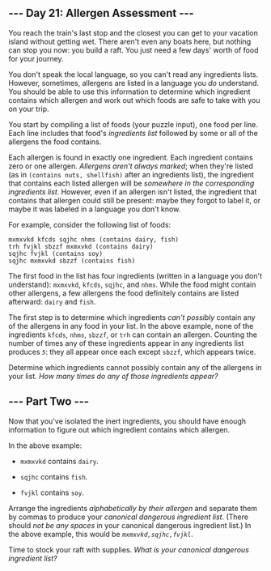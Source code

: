 ## --- Day 21: Allergen Assessment --- ##

You reach the train's last stop and the closest you can get to your
vacation island without getting wet. There aren't even any boats here,
but nothing can stop you now: you build a raft. You just need a few
days' worth of food for your journey.

You don't speak the local language, so you can't read any ingredients
lists. However, sometimes, allergens are listed in a language you *do*
understand. You should be able to use this information to determine
which ingredient contains which allergen and work out which foods are
safe to take with you on your trip.

You start by compiling a list of foods (your puzzle input), one food
per line. Each line includes that food's *ingredients list* followed by
some or all of the allergens the food contains.

Each allergen is found in exactly one ingredient. Each ingredient
contains zero or one allergen. *Allergens aren't always marked*; when
they're listed (as in `(contains nuts, shellfish)` after an ingredients
list), the ingredient that contains each listed allergen will be *somewhere
in the corresponding ingredients list*. However, even if an allergen
isn't listed, the ingredient that contains that allergen could still be
present: maybe they forgot to label it, or maybe it was labeled in a
language you don't know.

For example, consider the following list of foods:

    mxmxvkd kfcds sqjhc nhms (contains dairy, fish)
    trh fvjkl sbzzf mxmxvkd (contains dairy)
    sqjhc fvjkl (contains soy)
    sqjhc mxmxvkd sbzzf (contains fish)

The first food in the list has four ingredients (written in a language
you don't understand): `mxmxvkd`, `kfcds`, `sqjhc`, and `nhms`. While
the food might contain other allergens, a few allergens the food
definitely contains are listed afterward: `dairy` and `fish`.

The first step is to determine which ingredients *can't possibly*
contain any of the allergens in any food in your list. In the above
example, none of the ingredients `kfcds`, `nhms`, `sbzzf`, or `trh` can
contain an allergen. Counting the number of times any of these
ingredients appear in any ingredients list produces *`5`*: they all
appear once each except `sbzzf`, which appears twice.

Determine which ingredients cannot possibly contain any of the
allergens in your list. *How many times do any of those ingredients
appear?*

## --- Part Two --- ##

Now that you've isolated the inert ingredients, you should have enough
information to figure out which ingredient contains which allergen.

In the above example:

  * `mxmxvkd` contains `dairy`.

  * `sqjhc` contains `fish`.

  * `fvjkl` contains `soy`.

Arrange the ingredients *alphabetically by their allergen* and separate
them by commas to produce your *canonical dangerous ingredient list*.
(There should *not be any spaces* in your canonical dangerous
ingredient list.) In the above example, this would be *`mxmxvkd,sqjhc,fvjkl`*.

Time to stock your raft with supplies. *What is your canonical
dangerous ingredient list?*
